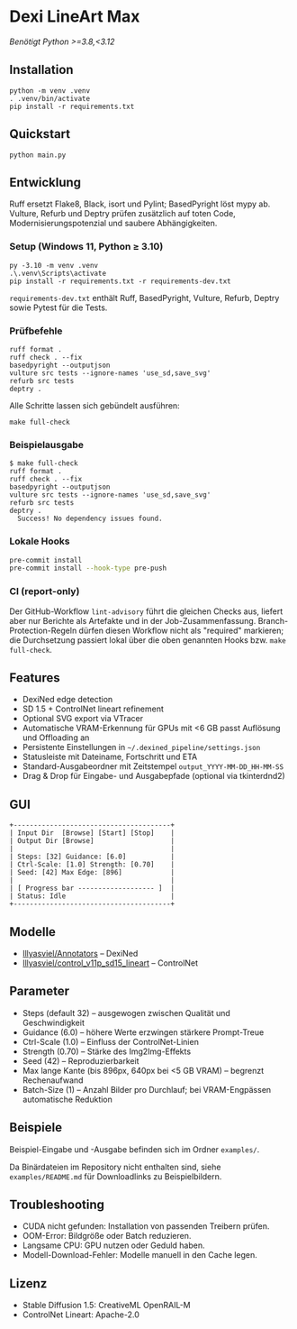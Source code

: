 # Dexi LineArt Max

*Benötigt Python >=3.8,<3.12*

## Installation
```
python -m venv .venv
. .venv/bin/activate
pip install -r requirements.txt
```

## Quickstart
```
python main.py
```

## Entwicklung

Ruff ersetzt Flake8, Black, isort und Pylint; BasedPyright löst mypy ab. Vulture, Refurb und Deptry prüfen zusätzlich auf toten Code, Modernisierungspotenzial und saubere Abhängigkeiten.

### Setup (Windows 11, Python ≥ 3.10)

```
py -3.10 -m venv .venv
.\.venv\Scripts\activate
pip install -r requirements.txt -r requirements-dev.txt
```

`requirements-dev.txt` enthält Ruff, BasedPyright, Vulture, Refurb, Deptry sowie Pytest für die Tests.

### Prüfbefehle

```
ruff format .
ruff check . --fix
basedpyright --outputjson
vulture src tests --ignore-names 'use_sd,save_svg'
refurb src tests
deptry .
```

Alle Schritte lassen sich gebündelt ausführen:

```
make full-check
```

### Beispielausgabe

```
$ make full-check
ruff format .
ruff check . --fix
basedpyright --outputjson
vulture src tests --ignore-names 'use_sd,save_svg'
refurb src tests
deptry .
  Success! No dependency issues found.
```

### Lokale Hooks

```bash
pre-commit install
pre-commit install --hook-type pre-push
```

### CI (report-only)

Der GitHub-Workflow `lint-advisory` führt die gleichen Checks aus, liefert aber nur Berichte als Artefakte und in der Job-Zusammenfassung. Branch-Protection-Regeln dürfen diesen Workflow nicht als "required" markieren; die Durchsetzung passiert lokal über die oben genannten Hooks bzw. `make full-check`.

## Features
- DexiNed edge detection
- SD 1.5 + ControlNet lineart refinement
- Optional SVG export via VTracer
- Automatische VRAM-Erkennung für GPUs mit <6 GB passt Auflösung und Offloading an
- Persistente Einstellungen in `~/.dexined_pipeline/settings.json`
- Statusleiste mit Dateiname, Fortschritt und ETA
- Standard-Ausgabeordner mit Zeitstempel `output_YYYY-MM-DD_HH-MM-SS`
- Drag & Drop für Eingabe- und Ausgabepfade (optional via tkinterdnd2)

## GUI

```
+---------------------------------------+
| Input Dir  [Browse] [Start] [Stop]    |
| Output Dir [Browse]                   |
|                                       |
| Steps: [32] Guidance: [6.0]           |
| Ctrl-Scale: [1.0] Strength: [0.70]    |
| Seed: [42] Max Edge: [896]            |
|                                       |
| [ Progress bar ------------------- ]  |
| Status: Idle                          |
+---------------------------------------+
```

## Modelle
- [lllyasviel/Annotators](https://huggingface.co/lllyasviel/Annotators) – DexiNed
- [lllyasviel/control_v11p_sd15_lineart](https://huggingface.co/lllyasviel/control_v11p_sd15_lineart) – ControlNet

## Parameter
- Steps (default 32) – ausgewogen zwischen Qualität und Geschwindigkeit
- Guidance (6.0) – höhere Werte erzwingen stärkere Prompt-Treue
- Ctrl-Scale (1.0) – Einfluss der ControlNet-Linien
- Strength (0.70) – Stärke des Img2Img-Effekts
- Seed (42) – Reproduzierbarkeit
- Max lange Kante (bis 896px, 640px bei <5 GB VRAM) – begrenzt Rechenaufwand
- Batch-Size (1) – Anzahl Bilder pro Durchlauf; bei VRAM-Engpässen automatische Reduktion

## Beispiele
Beispiel-Eingabe und -Ausgabe befinden sich im Ordner `examples/`.

Da Binärdateien im Repository nicht enthalten sind, siehe `examples/README.md` für Downloadlinks zu Beispielbildern.

## Troubleshooting
- CUDA nicht gefunden: Installation von passenden Treibern prüfen.
- OOM-Error: Bildgröße oder Batch reduzieren.
- Langsame CPU: GPU nutzen oder Geduld haben.
- Modell-Download-Fehler: Modelle manuell in den Cache legen.

## Lizenz
- Stable Diffusion 1.5: CreativeML OpenRAIL-M
- ControlNet Lineart: Apache-2.0
